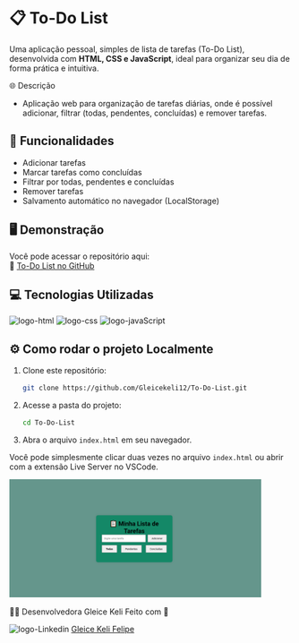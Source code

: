 # 📋 To-Do List

Uma aplicação pessoal, simples de lista de tarefas (To-Do List), desenvolvida com **HTML, CSS e JavaScript**, ideal para organizar seu dia de forma prática e intuitiva.

🌐 Descrição

- Aplicação web para organização de tarefas diárias, onde é possível adicionar, 
  filtrar (todas, pendentes, concluídas) e remover tarefas.


## 🚀 Funcionalidades

- Adicionar tarefas
- Marcar tarefas como concluídas
- Filtrar por todas, pendentes e concluídas
- Remover tarefas
- Salvamento automático no navegador (LocalStorage)

## 🖥️ Demonstração

Você pode acessar o repositório aqui:  
🔗 [To-Do List no GitHub](https://github.com/Gleicekeli12/To-Do-List.git)

## 💻 Tecnologias Utilizadas

<img src="https://img.shields.io/badge/HTML5-E34F26?style=for-the-badge&logo=html5&logoColor=white" alt="logo-html" />

<img src="https://img.shields.io/badge/CSS3-1572B6?style=for-the-badge&logo=css3&logoColor=white" alt="logo-css"/>

<img src="https://img.shields.io/badge/JavaScript-F7DF1E?style=for-the-badge&logo=javascript&logoColor=black" alt="logo-javaScript"/>

## ⚙️ Como rodar o projeto Localmente

1. Clone este repositório:

   ```bash
   git clone https://github.com/Gleicekeli12/To-Do-List.git
   ```

2. Acesse a pasta do projeto:

   ```bash
   cd To-Do-List
   ```

3. Abra o arquivo `index.html` em seu navegador.

Você pode simplesmente clicar duas vezes no arquivo `index.html` ou abrir com a extensão Live Server no VSCode.

<img src="https://github.com/Gleicekeli12/To-Do-List/blob/main/img/to-do-list.PNG?raw=true" alt="logo" width="450" />

🙋‍♀️ Desenvolvedora Gleice Keli Feito com 💙

<img src="https://img.icons8.com/?size=100&id=84888&format=png&color=999999" alt="logo-Linkedin" width="30" /> <a href="https://www.linkedin.com/in/gleice-keli-felipe9670/">Gleice Keli Felipe</a>
